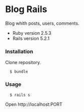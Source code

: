 # Blog Rails
  Blog whith posts, users, comments.
  
  * Ruby version 2.5.3
  * Rails version 5.2.1 
  
  ### Installation
  
  Clone repository.
  
      $ bundle
      
  ### Usage
  
      $ rails s
  
  Open http://localhost:PORT

